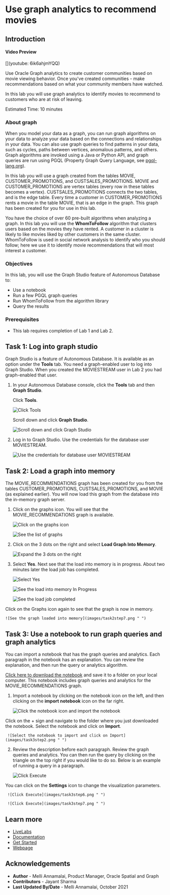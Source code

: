 # Use graph analytics to recommend movies

## Introduction

#### Video Preview

[](youtube: 6ik6ahjmYQQ)

Use Oracle Graph analytics to create customer communities based on movie viewing behavior. Once you've created communities - make recommendations based on what your community members have watched.

In this lab you will use graph analytics to identify movies to recommend to customers who are at risk of leaving.

Estimated Time: 10 minutes

### About graph
When you model your data as a graph, you can run graph algorithms on your data to analyze your data based on the connections and relationships in your data. You can also use graph queries to find patterns in your data, such as cycles, paths between vertices, anomalous patterns, and others. Graph algorithms are invoked using a Java or Python API, and graph queries are run using PGQL (Property Graph Query Language, see [pgql-lang.org](https://pgql-lang.org)).

In this lab you will use a graph created from the tables MOVIE, CUSTOMER\_PROMOTIONS, and CUSTSALES\_PROMOTIONS. MOVIE and CUSTOMER\_PROMOTIONS are vertex tables (every row in these tables becomes a vertex). CUSTSALES\_PROMOTIONS connects the two tables, and is the edge table. Every time a customer in CUSTOMER\_PROMOTIONS rents a movie in the table MOVIE, that is an edge in the graph. This graph has been created for you for use in this lab.  

You have the choice of over 60 pre-built algorithms when analyzing a graph. In this lab you will use the **WhomToFollow** algorithm that clusters users based on the movies they have rented. A customer in a cluster is likely to like movies liked by other customers in the same cluster. WhomToFollow is used in social network analysis to identify who you should follow; here we use it to identify movie recommendations that will most interest a customer.  

### Objectives

In this lab, you will use the Graph Studio feature of Autonomous Database to:
* Use a notebook
* Run a few PGQL graph queries
* Run WhomToFollow from the algorithm library
* Query the results

### Prerequisites

- This lab requires completion of Lab 1 and Lab 2.

## Task 1: Log into graph studio

Graph Studio is a feature of Autonomous Database. It is available as an option under the **Tools** tab. You need a graph-enabled user to log into Graph Studio. When you created the MOVIESTREAM user in Lab 2 you had graph-enabled that user.

1. In your Autonomous Database console, click the **Tools** tab and then **Graph Studio**.

    Click **Tools**.

    ![Click Tools](images/toolstab.png " ")    

    Scroll down and click **Graph Studio**.

    ![Scroll down and click Graph Studio](images/graphstudiofixed.png " ")

2. Log in to Graph Studio. Use the credentials for the database user MOVIESTREAM.

    ![Use the credentials for database user MOVIESTREAM](images/task1step2.png " ")

## Task 2: Load a graph into memory

The MOVIE_RECOMMENDATIONS graph has been created for you from the tables CUSTOMER\_PROMOTIONS, CUSTSALES\_PROMOTIONS, and MOVIE (as explained earlier).  You will now load this graph from the database into the in-memory graph server.  

1. Click on the graphs icon.  You will see that the MOVIE_RECOMMENDATIONS graph is available.

    ![Click on the graphs icon](images/task2step1.png " ")

    ![See the list of graphs](images/task2step2.png " ")

2. Click on the 3 dots on the right and select **Load Graph Into Memory**.

    ![Expand the 3 dots on the right](images/task2step3.png " ")

3. Select **Yes**.  Next see that the load into memory is in progress.  About two minutes later the load job has completed.

    ![Select Yes](images/task2step4.png " ")

    ![See the load into memory In Progress](images/task2step5.png " ")

    ![See the load job completed](images/task2step6.png " ")

 Click on the Graphs icon again to see that the graph is now in memory.  

    ![See the graph loaded into memory](images/task2step7.png " ")

## Task 3: Use a notebook to run graph queries and graph analytics

 You can import a notebook that has the graph queries and analytics. Each paragraph in the notebook has an explanation.  You can review the explanation, and then run the query or analytics algorithm.   

  [Click here to download the notebook](files/Movie_Movie_Recommendations.dsnb) and save it to a folder on your local computer.  This notebook includes graph queries and analytics for the MOVIE_RECOMMENDATIONS graph.

 1. Import a notebook by clicking on the notebook icon on the left, and then clicking on the **import notebook** icon on the far right.

     ![Click the notebook icon and import the notebook](images/task3step1.png " ")

 Click on the + sign and navigate to the folder where you just downloaded the notebook.  Select the notebook and click on **Import**.

     ![Select the notebook to import and click on Import](images/task3step2.png " ")

 2. Review the description before each paragraph.   Review the graph queries and analytics.   You can then run the query by clicking on the triangle on the top right if you would like to do so.  Below is an example of running a query in a paragraph.  

     ![Click Execute](images/task3step4.png " ")

 You can click on the **Settings** icon to change the visualization parameters.

     ![Click Execute](images/task3step6.png " ")

     ![Click Execute](images/task3step7.png " ")

## Learn more

* [LiveLabs](https://apexapps.oracle.com/pls/apex/dbpm/r/livelabs/view-workshop?wid=758&clear=180&session=900372122498)
* [Documentation](https://docs.oracle.com/en/cloud/paas/autonomous-database/graph-studio.html)
* [Get Started](https://www.oracle.com/autonomous-database/graph/get-started/)
* [Webpage](https://www.oracle.com/database/graph/)

## Acknowledgements
* **Author** - Melli Annamalai, Product Manager, Oracle Spatial and Graph
* **Contributors** -  Jayant Sharma
* **Last Updated By/Date** - Melli Annamalai, October 2021
